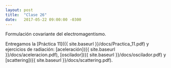 ```yaml
---
layout: post
title:  "Clase 26"
date:   2017-05-22 09:00:00 -0300
---
```

Formulación covariante del electromagentismo.

Entregamos la [Práctica 11]({{ site.baseurl }}/docs/Practica_11.pdf) y ejercicios de radiación: [aceleración]({{ site.baseurl }}/docs/aceleracion.pdf), [oscilador]({{ site.baseurl }}/docs/oscilador.pdf) y [scattering]({{ site.baseurl }}/docs/scattering.pdf).
